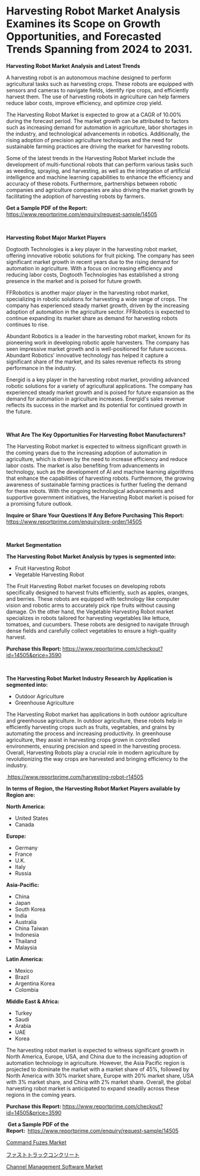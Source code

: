 <p><h1>Harvesting Robot Market Analysis Examines its Scope on Growth Opportunities, and Forecasted Trends Spanning from 2024 to 2031.</h1></p><p><strong>Harvesting Robot Market Analysis and Latest Trends</strong></p>
<p><p>A harvesting robot is an autonomous machine designed to perform agricultural tasks such as harvesting crops. These robots are equipped with sensors and cameras to navigate fields, identify ripe crops, and efficiently harvest them. The use of harvesting robots in agriculture can help farmers reduce labor costs, improve efficiency, and optimize crop yield.</p><p>The Harvesting Robot Market is expected to grow at a CAGR of 10.00% during the forecast period. The market growth can be attributed to factors such as increasing demand for automation in agriculture, labor shortages in the industry, and technological advancements in robotics. Additionally, the rising adoption of precision agriculture techniques and the need for sustainable farming practices are driving the market for harvesting robots.</p><p>Some of the latest trends in the Harvesting Robot Market include the development of multi-functional robots that can perform various tasks such as weeding, spraying, and harvesting, as well as the integration of artificial intelligence and machine learning capabilities to enhance the efficiency and accuracy of these robots. Furthermore, partnerships between robotic companies and agriculture companies are also driving the market growth by facilitating the adoption of harvesting robots by farmers.</p></p>
<p><strong>Get a Sample PDF of the Report:&nbsp;</strong> <a href="https://www.reportprime.com/enquiry/request-sample/14505">https://www.reportprime.com/enquiry/request-sample/14505</a></p>
<p>&nbsp;</p>
<p><strong>Harvesting Robot Major Market Players</strong></p>
<p><p>Dogtooth Technologies is a key player in the harvesting robot market, offering innovative robotic solutions for fruit picking. The company has seen significant market growth in recent years due to the rising demand for automation in agriculture. With a focus on increasing efficiency and reducing labor costs, Dogtooth Technologies has established a strong presence in the market and is poised for future growth.</p><p>FFRobotics is another major player in the harvesting robot market, specializing in robotic solutions for harvesting a wide range of crops. The company has experienced steady market growth, driven by the increasing adoption of automation in the agriculture sector. FFRobotics is expected to continue expanding its market share as demand for harvesting robots continues to rise.</p><p>Abundant Robotics is a leader in the harvesting robot market, known for its pioneering work in developing robotic apple harvesters. The company has seen impressive market growth and is well-positioned for future success. Abundant Robotics' innovative technology has helped it capture a significant share of the market, and its sales revenue reflects its strong performance in the industry.</p><p>Energid is a key player in the harvesting robot market, providing advanced robotic solutions for a variety of agricultural applications. The company has experienced steady market growth and is poised for future expansion as the demand for automation in agriculture increases. Energid's sales revenue reflects its success in the market and its potential for continued growth in the future.</p></p>
<p>&nbsp;</p>
<p><strong>What Are The Key Opportunities For Harvesting Robot Manufacturers?</strong></p>
<p><p>The Harvesting Robot market is expected to witness significant growth in the coming years due to the increasing adoption of automation in agriculture, which is driven by the need to increase efficiency and reduce labor costs. The market is also benefiting from advancements in technology, such as the development of AI and machine learning algorithms that enhance the capabilities of harvesting robots. Furthermore, the growing awareness of sustainable farming practices is further fueling the demand for these robots. With the ongoing technological advancements and supportive government initiatives, the Harvesting Robot market is poised for a promising future outlook.</p></p>
<p><strong>Inquire or Share Your Questions If Any Before Purchasing This Report:</strong> <a href="https://www.reportprime.com/enquiry/pre-order/14505">https://www.reportprime.com/enquiry/pre-order/14505</a></p>
<p>&nbsp;</p>
<p><strong>Market Segmentation</strong></p>
<p><strong>The Harvesting Robot Market Analysis by types is segmented into:</strong></p>
<p><ul><li>Fruit Harvesting Robot</li><li>Vegetable Harvesting Robot</li></ul></p>
<p><p>The Fruit Harvesting Robot market focuses on developing robots specifically designed to harvest fruits efficiently, such as apples, oranges, and berries. These robots are equipped with technology like computer vision and robotic arms to accurately pick ripe fruits without causing damage. On the other hand, the Vegetable Harvesting Robot market specializes in robots tailored for harvesting vegetables like lettuce, tomatoes, and cucumbers. These robots are designed to navigate through dense fields and carefully collect vegetables to ensure a high-quality harvest.</p></p>
<p><strong>Purchase this Report:&nbsp;</strong><a href="https://www.reportprime.com/checkout?id=14505&price=3590">https://www.reportprime.com/checkout?id=14505&price=3590</a></p>
<p>&nbsp;</p>
<p><strong>The Harvesting Robot Market Industry Research by Application is segmented into:</strong></p>
<p><ul><li>Outdoor Agriculture</li><li>Greenhouse Agriculture</li></ul></p>
<p><p>The Harvesting Robot market has applications in both outdoor agriculture and greenhouse agriculture. In outdoor agriculture, these robots help in efficiently harvesting crops such as fruits, vegetables, and grains by automating the process and increasing productivity. In greenhouse agriculture, they assist in harvesting crops grown in controlled environments, ensuring precision and speed in the harvesting process. Overall, Harvesting Robots play a crucial role in modern agriculture by revolutionizing the way crops are harvested and bringing efficiency to the industry.</p></p>
<p><a href="https://www.reportprime.com/harvesting-robot-r14505">&nbsp;https://www.reportprime.com/harvesting-robot-r14505</a></p>
<p><strong>In terms of Region, the Harvesting Robot Market Players available by Region are:</strong></p>
<p>
    <p> <strong> North America: </strong>
        <ul>
            <li>United States</li>
            <li>Canada</li>
        </ul>
        </p> 
    <p> <strong> Europe: </strong>
        <ul>
            <li>Germany</li>
            <li>France</li>
            <li>U.K.</li>
            <li>Italy</li>
            <li>Russia</li>
        </ul>
        </p> 
    <p> <strong> Asia-Pacific: </strong>
        <ul>
            <li>China</li>
            <li>Japan</li>
            <li>South Korea</li>
            <li>India</li>
            <li>Australia</li>
            <li>China Taiwan</li>
            <li>Indonesia</li>
            <li>Thailand</li>
            <li>Malaysia</li>
        </ul>
        </p> 
    <p> <strong> Latin America: </strong>
        <ul>
            <li>Mexico</li>
            <li>Brazil</li>
            <li>Argentina Korea</li>
            <li>Colombia</li>
        </ul>
        </p> 
    <p> <strong> Middle East & Africa: </strong>
        <ul>
            <li>Turkey</li>
            <li>Saudi</li>
            <li>Arabia</li>
            <li>UAE</li>
            <li>Korea</li>
        </ul>
    </p>
    </p>
<p><p>The harvesting robot market is expected to witness significant growth in North America, Europe, USA, and China due to the increasing adoption of automation technology in agriculture. However, the Asia Pacific region is projected to dominate the market with a market share of 45%, followed by North America with 30% market share, Europe with 20% market share, USA with 3% market share, and China with 2% market share. Overall, the global harvesting robot market is anticipated to expand steadily across these regions in the coming years.</p></p>
<p><strong>Purchase this Report: </strong><a href="https://www.reportprime.com/checkout?id=14505&price=3590">https://www.reportprime.com/checkout?id=14505&price=3590</a></p>
<p>&nbsp;<strong>Get a Sample PDF of the Report:&nbsp;&nbsp;</strong><a href="https://www.reportprime.com/enquiry/request-sample/14505">https://www.reportprime.com/enquiry/request-sample/14505</a></p>
<p><strong></strong></p>
<p><p><a href="https://pretty-mail-caf.notion.site/Command-Fuzes-Market-Size-Market-Outlook-and-Market-Forecast-2024-to-2031-c31093079aea44fbb31690aed29e6612">Command Fuzes Market</a></p><p><a href="https://github.com/SarahFahey88/Market-Research-Report-List-1/blob/main/756926025413.md">ファストトラックコンクリート</a></p><p><a href="https://github.com/okotobwrhuteie/Market-Research-Report-List-2/blob/main/channel-management-software-market.md">Channel Management Software Market</a></p></p>